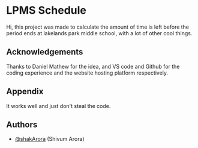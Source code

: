 
# LPMS Schedule

Hi, this project was made to calculate the amount of time is left before the period ends at lakelands park middle school, with a lot of other cool things. 


## Acknowledgements

Thanks to Daniel Mathew for the idea, and VS code and Github for the coding experience and the website hosting platform respectively. 
## Appendix

It works well and just don't steal the code. 
## Authors

- [@shakArora](https://www.github.com/shakArora) (Shivum Arora)
